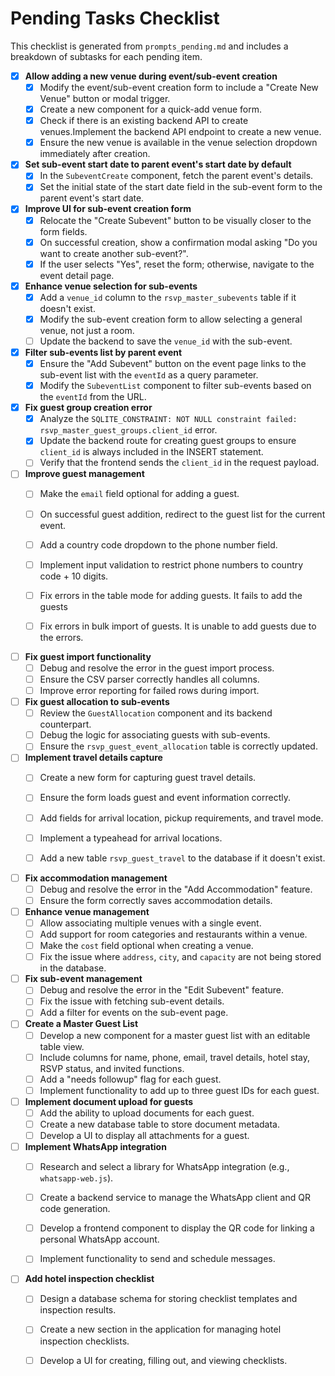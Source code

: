 # Pending Tasks Checklist

This checklist is generated from `prompts_pending.md` and includes a breakdown of subtasks for each pending item.

- [x] **Allow adding a new venue during event/sub-event creation**
  - [x] Modify the event/sub-event creation form to include a "Create New Venue" button or modal trigger.
  - [x] Create a new component for a quick-add venue form.
  - [x] Check if there is an existing backend API to create venues.Implement the backend API endpoint to create a new venue.
  - [x] Ensure the new venue is available in the venue selection dropdown immediately after creation.

- [x] **Set sub-event start date to parent event's start date by default**
  - [x] In the `SubeventCreate` component, fetch the parent event's details.
  - [x] Set the initial state of the start date field in the sub-event form to the parent event's start date.

- [x] **Improve UI for sub-event creation form**
  - [x] Relocate the "Create Subevent" button to be visually closer to the form fields.
  - [x] On successful creation, show a confirmation modal asking "Do you want to create another sub-event?".
  - [x] If the user selects "Yes", reset the form; otherwise, navigate to the event detail page.

- [x] **Enhance venue selection for sub-events**
  - [x] Add a `venue_id` column to the `rsvp_master_subevents` table if it doesn't exist.
  - [x] Modify the sub-event creation form to allow selecting a general venue, not just a room.
  - [ ] Update the backend to save the `venue_id` with the sub-event.

- [x] **Filter sub-events list by parent event**
  - [x] Ensure the "Add Subevent" button on the event page links to the sub-event list with the `eventId` as a query parameter.
  - [x] Modify the `SubeventList` component to filter sub-events based on the `eventId` from the URL.

- [x] **Fix guest group creation error**
  - [x] Analyze the `SQLITE_CONSTRAINT: NOT NULL constraint failed: rsvp_master_guest_groups.client_id` error.
  - [x] Update the backend route for creating guest groups to ensure `client_id` is always included in the INSERT statement.
  - [ ] Verify that the frontend sends the `client_id` in the request payload.

- [ ] **Improve guest management**
  - [ ] Make the `email` field optional for adding a guest.
  - [ ] On successful guest addition, redirect to the guest list for the current event.
  - [ ] Add a country code dropdown to the phone number field.
  - [ ] Implement input validation to restrict phone numbers to country code + 10 digits.
  - [ ] Fix errors in the table mode for adding guests. It fails to add the guests 
  - [ ] Fix errors in bulk import of guests. It is unable to add guests due to the errors. 


- [ ] **Fix guest import functionality**
  - [ ] Debug and resolve the error in the guest import process.
  - [ ] Ensure the CSV parser correctly handles all columns.
  - [ ] Improve error reporting for failed rows during import.

- [ ] **Fix guest allocation to sub-events**
  - [ ] Review the `GuestAllocation` component and its backend counterpart.
  - [ ] Debug the logic for associating guests with sub-events.
  - [ ] Ensure the `rsvp_guest_event_allocation` table is correctly updated.

- [ ] **Implement travel details capture**
  - [ ] Create a new form for capturing guest travel details.
  - [ ] Ensure the form loads guest and event information correctly.
  - [ ] Add fields for arrival location, pickup requirements, and travel mode.
  - [ ] Implement a typeahead for arrival locations.
  - [ ] Add a new table `rsvp_guest_travel` to the database if it doesn't exist.


- [ ] **Fix accommodation management**
  - [ ] Debug and resolve the error in the "Add Accommodation" feature.
  - [ ] Ensure the form correctly saves accommodation details.

- [ ] **Enhance venue management**
  - [ ] Allow associating multiple venues with a single event.
  - [ ] Add support for room categories and restaurants within a venue.
  - [ ] Make the `cost` field optional when creating a venue.
  - [ ] Fix the issue where `address`, `city`, and `capacity` are not being stored in the database.

- [ ] **Fix sub-event management**
  - [ ] Debug and resolve the error in the "Edit Subevent" feature.
  - [ ] Fix the issue with fetching sub-event details.
  - [ ] Add a filter for events on the sub-event page.

- [ ] **Create a Master Guest List**
  - [ ] Develop a new component for a master guest list with an editable table view.
  - [ ] Include columns for name, phone, email, travel details, hotel stay, RSVP status, and invited functions.
  - [ ] Add a "needs followup" flag for each guest.
  - [ ] Implement functionality to add up to three guest IDs for each guest.

- [ ] **Implement document upload for guests**
  - [ ] Add the ability to upload documents for each guest.
  - [ ] Create a new database table to store document metadata.
  - [ ] Develop a UI to display all attachments for a guest.

- [ ] **Implement WhatsApp integration**
  - [ ] Research and select a library for WhatsApp integration (e.g., `whatsapp-web.js`).
  - [ ] Create a backend service to manage the WhatsApp client and QR code generation.
  - [ ] Develop a frontend component to display the QR code for linking a personal WhatsApp account.
  - [ ] Implement functionality to send and schedule messages.


- [ ] **Add hotel inspection checklist**
  - [ ] Design a database schema for storing checklist templates and inspection results.
  - [ ] Create a new section in the application for managing hotel inspection checklists.
  - [ ] Develop a UI for creating, filling out, and viewing checklists.


